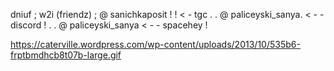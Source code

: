 dniuf ; w2i (friendz) ; @ sanichkaposit ! ! < - tgc
        . .   @ paliceyski_sanya. < - - discord ! 
  . . @ paliceyski_sanya < - - spacehey ! 

https://caterville.wordpress.com/wp-content/uploads/2013/10/535b6-frptbmdhcb8t07b-large.gif
